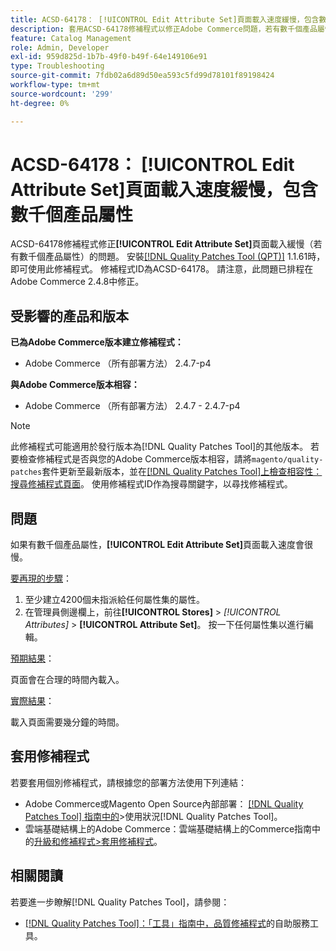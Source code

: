```yaml
---
title: ACSD-64178： [!UICONTROL Edit Attribute Set]頁面載入速度緩慢，包含數千個產品屬性
description: 套用ACSD-64178修補程式以修正Adobe Commerce問題，若有數千個產品屬性，[!UICONTROL Edit Attribute Set]頁面載入速度緩慢。
feature: Catalog Management
role: Admin, Developer
exl-id: 959d825d-1b7b-49f0-b49f-64e149106e91
type: Troubleshooting
source-git-commit: 7fdb02a6d89d50ea593c5fd99d78101f89198424
workflow-type: tm+mt
source-wordcount: '299'
ht-degree: 0%

---
```


# ACSD-64178： [!UICONTROL Edit Attribute Set]頁面載入速度緩慢，包含數千個產品屬性

ACSD-64178修補程式修正&#x200B;**[!UICONTROL Edit Attribute Set]**&#x200B;頁面載入緩慢（若有數千個產品屬性）的問題。 安裝[[!DNL Quality Patches Tool (QPT)]](/help/tools/quality-patches-tool/quality-patches-tool-to-self-serve-quality-patches.md) 1.1.61時，即可使用此修補程式。 修補程式ID為ACSD-64178。 請注意，此問題已排程在Adobe Commerce 2.4.8中修正。

## 受影響的產品和版本

**已為Adobe Commerce版本建立修補程式：**

* Adobe Commerce （所有部署方法） 2.4.7-p4

**與Adobe Commerce版本相容：**

* Adobe Commerce （所有部署方法） 2.4.7 - 2.4.7-p4

>[!NOTE]
>
>此修補程式可能適用於發行版本為[!DNL Quality Patches Tool]的其他版本。 若要檢查修補程式是否與您的Adobe Commerce版本相容，請將`magento/quality-patches`套件更新至最新版本，並在[[!DNL Quality Patches Tool]上檢查相容性：搜尋修補程式頁面](https://experienceleague.adobe.com/tools/commerce-quality-patches/index.html?lang=zh-Hant)。 使用修補程式ID作為搜尋關鍵字，以尋找修補程式。

## 問題

如果有數千個產品屬性，**[!UICONTROL Edit Attribute Set]**&#x200B;頁面載入速度會很慢。

<u>要再現的步驟</u>：

1. 至少建立4200個未指派給任何屬性集的屬性。
1. 在管理員側邊欄上，前往&#x200B;**[!UICONTROL Stores]** > *[!UICONTROL Attributes]* > **[!UICONTROL Attribute Set]**。 按一下任何屬性集以進行編輯。

<u>預期結果</u>：

頁面會在合理的時間內載入。

<u>實際結果</u>：

載入頁面需要幾分鐘的時間。

## 套用修補程式

若要套用個別修補程式，請根據您的部署方法使用下列連結：

* Adobe Commerce或Magento Open Source內部部署： [[!DNL Quality Patches Tool] 指南中的](/help/tools/quality-patches-tool/usage.md)>使用狀況[!DNL Quality Patches Tool]。
* 雲端基礎結構上的Adobe Commerce：雲端基礎結構上的Commerce指南中的[升級和修補程式>套用修補程式](https://experienceleague.adobe.com/docs/commerce-cloud-service/user-guide/develop/upgrade/apply-patches.html?lang=zh-Hant)。


## 相關閱讀

若要進一步瞭解[!DNL Quality Patches Tool]，請參閱：

* [[!DNL Quality Patches Tool]：「工具」指南中，品質修補程式](/help/tools/quality-patches-tool/quality-patches-tool-to-self-serve-quality-patches.md)的自助服務工具。
